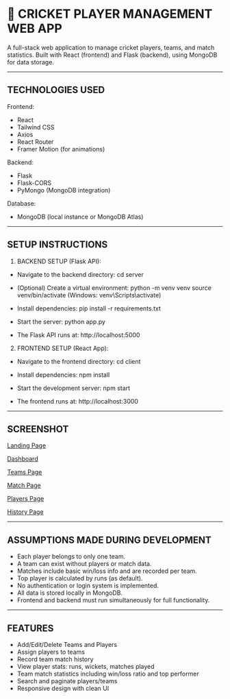 🏏 CRICKET PLAYER MANAGEMENT WEB APP
===================================

A full-stack web application to manage cricket players, teams, and match statistics.
Built with React (frontend) and Flask (backend), using MongoDB for data storage.

------------------------------------
TECHNOLOGIES USED
------------------------------------

Frontend:
- React
- Tailwind CSS
- Axios
- React Router
- Framer Motion (for animations)

Backend:
- Flask
- Flask-CORS
- PyMongo (MongoDB integration)

Database:
- MongoDB (local instance or MongoDB Atlas)

------------------------------------
SETUP INSTRUCTIONS
------------------------------------

1. BACKEND SETUP (Flask API):

- Navigate to the backend directory:
    cd server

- (Optional) Create a virtual environment:
    python -m venv venv
    source venv/bin/activate  (Windows: venv\Scripts\activate)

- Install dependencies:
    pip install -r requirements.txt

- Start the server:
    python app.py

- The Flask API runs at: http://localhost:5000

2. FRONTEND SETUP (React App):

- Navigate to the frontend directory:
    cd client

- Install dependencies:
    npm install

- Start the development server:
    npm start

- The frontend runs at: http://localhost:3000

------------------------------------
SCREENSHOT
------------------------------------

[Landing Page](./Screenshots/front.png)

[Dashboard](./Screenshots/dash.png) 

[Teams Page](./Screenshots/teams.png)

[Match Page](./Screenshots/matches.png) 

[Players Page](./Screenshots/players.png)

[History Page](./Screenshots/history.png) 


------------------------------------
ASSUMPTIONS MADE DURING DEVELOPMENT
------------------------------------

- Each player belongs to only one team.
- A team can exist without players or match data.
- Matches include basic win/loss info and are recorded per team.
- Top player is calculated by runs (as default).
- No authentication or login system is implemented.
- All data is stored locally in MongoDB.
- Frontend and backend must run simultaneously for full functionality.

------------------------------------
FEATURES
------------------------------------

- Add/Edit/Delete Teams and Players
- Assign players to teams
- Record team match history
- View player stats: runs, wickets, matches played
- Team match statistics including win/loss ratio and top performer
- Search and paginate players/teams
- Responsive design with clean UI
